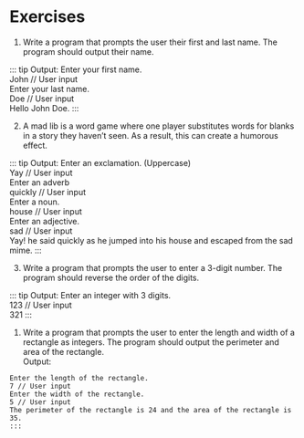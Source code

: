 # Exercises

1. Write a program that prompts the user their first and last name. The program should output their name.  

::: tip Output:
Enter your first name.  
John // User input  
Enter your last name.  
Doe // User input  
Hello John Doe.
:::

2. A mad lib is a word game where one player substitutes words for blanks in a story they haven’t seen. As a result, this can create a humorous effect.  

::: tip Output:
Enter an exclamation. (Uppercase)  
Yay // User input  
Enter an adverb  
quickly // User input  
Enter a noun.  
house // User input  
Enter an adjective.  
sad // User input  
Yay! he said quickly as he jumped into his house and escaped from the sad mime.
:::

3. Write a program that prompts the user to enter a 3-digit number.  The program should reverse the order of the digits.  

::: tip Output:
Enter an integer with 3 digits.  
123 // User input  
321
:::

1. Write a program that prompts the user to enter the length and width of a rectangle as integers.  The program should output the perimeter and area of the rectangle.  
Output:
```
Enter the length of the rectangle.  
7 // User input  
Enter the width of the rectangle.  
5 // User input  
The perimeter of the rectangle is 24 and the area of the rectangle is 35.
:::